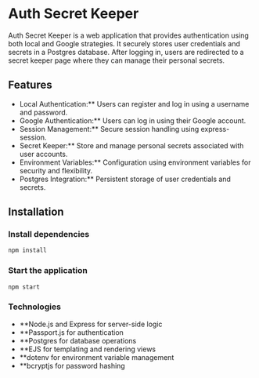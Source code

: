 # Auth Secret Keeper

Auth Secret Keeper is a web application that provides authentication using both local and Google strategies. It securely stores user credentials and secrets in a Postgres database. After logging in, users are redirected to a secret keeper page where they can manage their personal secrets.

## Features

- Local Authentication:** Users can register and log in using a username and password.
- Google Authentication:** Users can log in using their Google account.
- Session Management:** Secure session handling using express-session.
- Secret Keeper:** Store and manage personal secrets associated with user accounts.
- Environment Variables:** Configuration using environment variables for security and flexibility.
- Postgres Integration:** Persistent storage of user credentials and secrets.

## Installation

### Install dependencies

```bash
npm install
```
### Start the application

```bash
npm start
```
### Technologies
- **Node.js and Express for server-side logic
- **Passport.js for authentication
- **Postgres for database operations
- **EJS for templating and rendering views
- **dotenv for environment variable management
- **bcryptjs for password hashing

